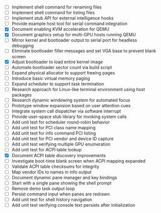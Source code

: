 - [ ] Implement shell command for renaming files
- [ ] Implement shell command for listing files
- [ ] Implement stub API for external intelligence hooks
- [ ] Provide example host tool for serial command integration
- [x] Document enabling KVM acceleration for QEMU
- [x] Document graphics setup for multi-GPU hosts running QEMU
- [ ] Mirror kernel and bootloader output to serial port for headless debugging
- [ ] Eliminate bootloader filler messages and set VGA base to prevent blank screen
- [x] Adjust bootloader to load entire kernel image
- [ ] Automate bootloader sector count via build script
- [ ] Expand physical allocator to support freeing pages
- [ ] Introduce basic virtual memory paging
- [ ] Expand scheduler to support task termination
- [ ] Research approach for Linux-like terminal environment using host packages
- [ ] Research dynamic windowing system for automated focus
- [ ] Prototype window expansion based on user attention cues
- [ ] Integrate system call dispatcher via software interrupt
- [ ] Provide user-space stub library for invoking system calls
- [ ] Add unit test for scheduler round-robin behavior
- [ ] Add unit test for PCI class name mapping
- [ ] Add unit test for info command PCI listing
- [ ] Add unit test for PCI vendor and device ID capture
- [ ] Add unit test verifying multiple GPU enumeration
- [ ] Add unit test for ACPI table lookup
- [x] Document ACPI table discovery improvements
- [ ] Investigate boot-time blank screen when ACPI mapping expanded
- [ ] Validate ACPI table checksums for integrity
- [ ] Map vendor IDs to names in info output
- [ ] Document dynamic pane manager and key bindings
- [ ] Start with a single pane showing the shell prompt
- [ ] Remove demo task output loop
- [ ] Persist command input when panes are redrawn
- [ ] Add unit test for shell history navigation
- [ ] Add unit test verifying console text persists after initialization
